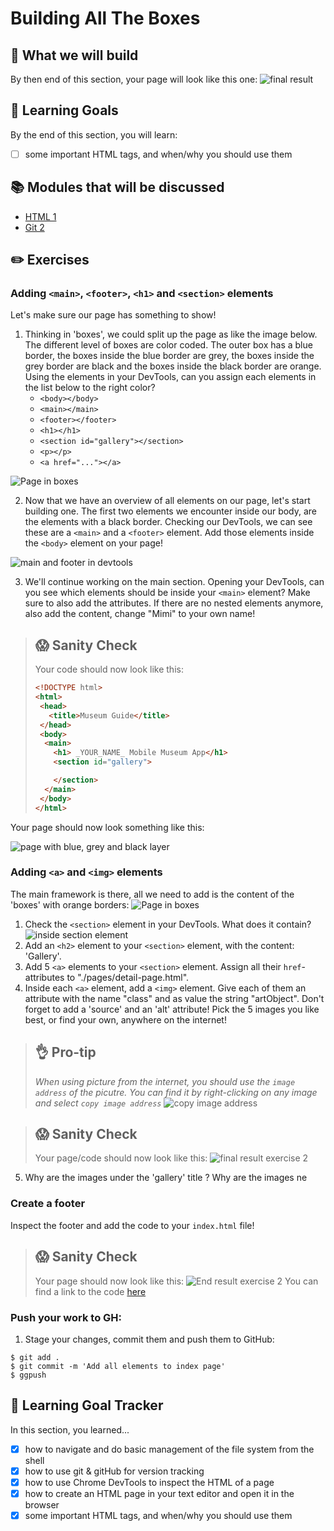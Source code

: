 # Building All The Boxes

## 🎨 What we will build
By then end of this section, your page will look like this one: 
![final result](https://cd.sseu.re/Museum_Guide_2018-11-28_18-03-17.png)

## 🎯 Learning Goals
By the end of this section, you will learn:

* [ ] some important HTML tags, and when/why you should use them

## 📚 Modules that will be discussed

  * [HTML 1](or2?)
  * [Git 2](orGitHub?)

## ✏️ Exercises
### Adding `<main>`, `<footer>`, `<h1>` and `<section>` elements
Let's make sure our page has something to show!

1. Thinking in 'boxes', we could split up the page as like the image below. The different level of boxes are color coded. The outer box has a blue border, the boxes inside the blue border are grey, the boxes inside the grey border are black and the boxes inside the black border are orange. Using the elements in your DevTools, can you assign each elements in the list below to the right color?
    * `<body></body>`
    * `<main></main>`
    * `<footer></footer>`
    * `<h1></h1>`
    * `<section id="gallery"></section>`
    * `<p></p>`
    * `<a href="..."></a>`

![Page in boxes](https://cd.sseu.re/MuseumGuide_2018-11-28_18-50-13.png)

2. Now that we have an overview of all elements on our page, let's start building one. The first two elements we encounter inside our body, are the elements with a black border. Checking our DevTools, we can see these are a `<main>` and a `<footer>` element. Add those elements inside the `<body>` element on your page!

![main and footer in devtools](https://cd.sseu.re/MuseumGuide_2018-11-28_19-03-30.png)

3. We'll continue working on the main section. Opening your DevTools, can you see which elements should be inside your `<main>` element? Make sure to also add the attributes. If there are no nested elements anymore, also add the content, change "Mimi"  to your own name!

> ## 😱  Sanity Check
> Your code should now look like this:
>```html
><!DOCTYPE html>
><html>
>  <head>
>    <title>Museum Guide</title>
>  </head>
>  <body>
>   <main>
>     <h1> _YOUR_NAME_ Mobile Museum App</h1>
>     <section id="gallery">
>
>     </section>
>   </main>
>  </body>
></html>
>```

Your page should now look something like this: 

![page with blue, grey and black layer](https://cd.sseu.re/Museum_Guide_2018-11-29_15-09-51.png)

### Adding `<a>` and `<img>` elements
The main framework is there, all we need to add is the content of the 'boxes' with orange borders:
![Page in boxes](https://cd.sseu.re/MuseumGuide_2018-11-28_18-50-13.png)

1. Check the `<section>` element in your DevTools. What does it contain? 
![inside section element](https://cd.sseu.re/MuseumGuide_2018-11-29_15-17-25.png)
2. Add an `<h2>` element to your `<section>` element, with the content: 'Gallery'.
3. Add 5 `<a>` elements to your `<section>` element. Assign all their `href`-attributes to "./pages/detail-page.html".
4. Inside each `<a>` element, add a `<img>` element. Give each of them an attribute with the name "class"  and as value the string "artObject". Don't forget to add a 'source' and an 'alt' attribute! Pick the 5 images you like best, or find your own, anywhere on the internet!

> ## 👌 Pro-tip
> _When using picture from the internet, you should use the `image address` of the picutre. You can find it by right-clicking on any image and select `copy image address`_
> ![copy image address](https://cd.sseu.re/een_vrolijke_vioolspeler_-_Google_Search_2018-11-29_16-06-33.png)

> ## 😱  Sanity Check
> Your page/code should now look like this:
> ![final result exercise 2](https://cd.sseu.re/Monosnap_2018-11-29_16-15-23.png)

5. Why are the images under the 'gallery' title ? Why are the images ne


### Create a footer
Inspect the footer and add the code to your `index.html` file!

> ## 😱  Sanity Check
> Your page should now look like this:
> ![End result exercise 2](https://cd.sseu.re/Museum_Guide_2018-11-29_16-22-51.png)
> You can find a link to the code [here]("./finalResults")

### Push your work to GH:
1. Stage your changes, commit them and push them to GitHub:

```shell
$ git add .
$ git commit -m 'Add all elements to index page'
$ ggpush
```


## 🎯 Learning Goal Tracker
In this section, you learned...

* [X] how to navigate and do basic management of the file system from the shell
* [X] how to use git & gitHub for version tracking
* [X] how to use Chrome DevTools to inspect the HTML of a page
* [X] how to create an HTML page in your text editor and open it in the browser
* [X] some important HTML tags, and when/why you should use them
